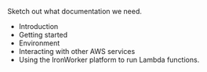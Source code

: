 Sketch out what documentation we need.

- Introduction
- Getting started
- Environment
- Interacting with other AWS services
- Using the IronWorker platform to run Lambda functions.
